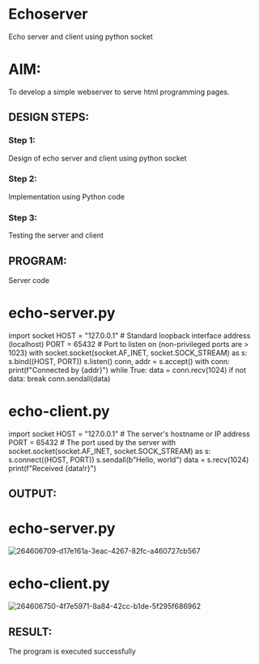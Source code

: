 # Echoserver
Echo server and client using python socket

# AIM:

To develop a simple webserver to serve html programming pages.

## DESIGN STEPS:

### Step 1:

Design of echo server and client using python socket

### Step 2:

Implementation using Python code

### Step 3:

Testing the server and client 

## PROGRAM:
Server code


# echo-server.py

import socket
HOST = "127.0.0.1"  # Standard loopback interface address (localhost)
PORT = 65432  # Port to listen on (non-privileged ports are > 1023)
with socket.socket(socket.AF_INET, socket.SOCK_STREAM) as s:
    s.bind((HOST, PORT))
    s.listen()
    conn, addr = s.accept()
    with conn:
        print(f"Connected by {addr}")
        while True:
            data = conn.recv(1024)
            if not data:
                break
            conn.sendall(data)
            
# echo-client.py

import socket
HOST = "127.0.0.1"  # The server's hostname or IP address
PORT = 65432  # The port used by the server
with socket.socket(socket.AF_INET, socket.SOCK_STREAM) as s:
    s.connect((HOST, PORT))
    s.sendall(b"Hello, world")
    data = s.recv(1024)
print(f"Received {data!r}")
 

## OUTPUT:
# echo-server.py

![264606709-d17e161a-3eac-4267-82fc-a460727cb567](https://github.com/subalakshmivenkat/Echoserver/assets/119393477/59ce6815-2ae5-49c5-a016-09bac29dc0ed)

# echo-client.py

![264606750-4f7e5971-8a84-42cc-b1de-5f295f686962](https://github.com/subalakshmivenkat/Echoserver/assets/119393477/edc8ded5-347f-4a3f-9250-e759e68079c0)


## RESULT:
The program is executed successfully
